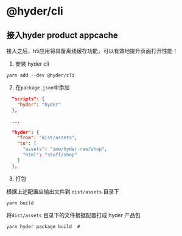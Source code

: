# @hyder/cli


## 接入hyder product appcache


接入之后，h5应用将具备离线缓存功能，可以有效地提升页面打开性能！


1. 安装 hyder cli

```
yarn add --dev @hyder/cli
```

2. 在`package.json`中添加


```json
  "scripts": {
    "hyder": "hyder"
  },

  ...

  "hyder": {
    "from": "dist/assets",
    "to": [
      "assets": "zmw/hyder-raw/shop",
      "html": "stuff/shop"
    ]
  },
```

3. 打包


根据上述配置应输出文件到 `dist/assets` 目录下


```
yarn build
```


将`dist/assets` 目录下的文件根据配置打成 hyder 产品包


```
yarn hyder package build  # 
```


